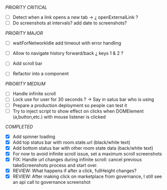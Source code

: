 _PRIORITY CRITICAL_
- [ ] Detect when a link opens a new tab -> ¿ openExternalLink ?
- [ ] Do screenshots at intervals? add date to screenshots?

_PRIORITY MAJOR_
- [ ] waitForNetworkIdle add timeout with error handling
- [ ] Allow to navigate history forward/back ¿ keys 1 & 2 ?
- [ ] Add scroll bar
- [ ] Refactor into a component


_PRIORITY MEDIUM_
- [ ] Handle infinite scroll
- [ ] Lock use for user for 30 seconds ? -> Say in satus bar who is using
- [ ] Prepare a production deployment so people can test it
- [ ] Try to inject script to show effect on clicks when DOMElement (a,button,etc.) with mouse listener is clicked

_COMPLETED_
- [x] Add spinner loading
- [x] Add top status bar with room.state.url (black/white text)
- [x] Add bottom status bar with other room state data (back/white text)
- [x] For now to avoid infinite scroll issue, set a maximum scroll screenshots
- [x] FIX: Handle url changes during infinite scroll: cancel previous takeScreenshots process and start over. 
- [x] REVIEW: What happens if after a click, fullHeight changes?
- [x] REVIEW: After making click on marketplace from governance, I still see an api call to
    governance screenshot